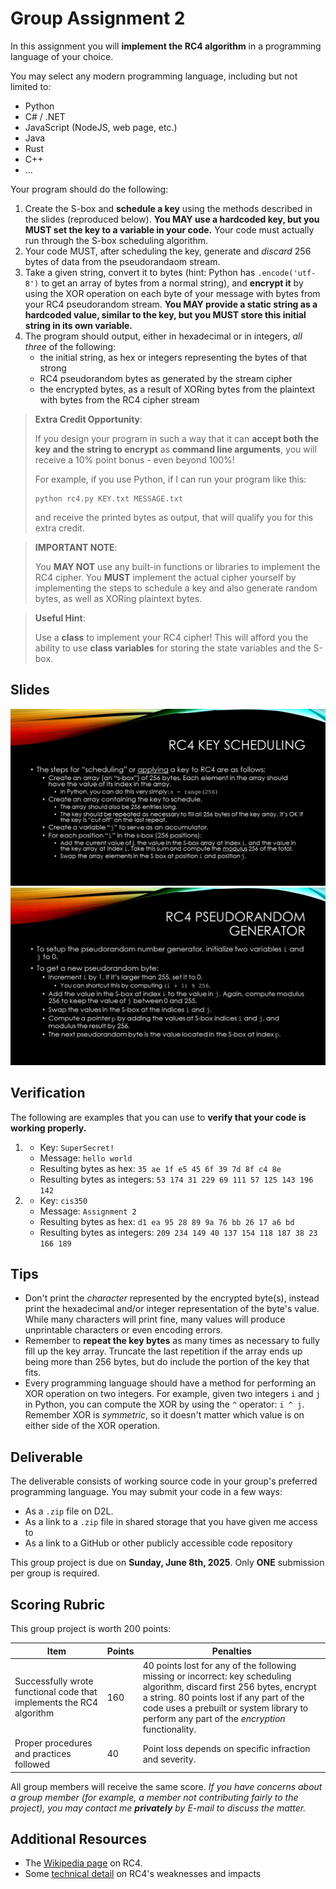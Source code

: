 # Group Assignment 2

In this assignment you will **implement the RC4 algorithm** in a programming language of your choice.

You may select any modern programming language, including but not limited to:

* Python
* C# / .NET
* JavaScript (NodeJS, web page, etc.)
* Java
* Rust
* C++
* ...

Your program should do the following:

1. Create the S-box and **schedule a key** using the methods described in the slides (reproduced below). **You MAY use a hardcoded key, but you MUST set the key to a variable in your code.** Your code must actually run through the S-box scheduling algorithm.
1. Your code MUST, after scheduling the key, generate and *discard* 256 bytes of data from the pseudorandaom stream.
1. Take a given string, convert it to bytes (hint: Python has `.encode('utf-8')` to get an array of bytes from a normal string), and **encrypt it** by using the XOR operation on each byte of your message with bytes from your RC4 pseudorandom stream. **You MAY provide a static string as a hardcoded value, similar to the key, but you MUST store this initial string in its own variable.**
1. The program should output, either in hexadecimal or in integers, *all three* of the following:
    * the initial string, as hex or integers representing the bytes of that strong
    * RC4 pseudorandom bytes as generated by the stream cipher
    * the encrypted bytes, as a result of XORing bytes from the plaintext with bytes from the RC4 cipher stream

> **Extra Credit Opportunity**: 
>
> If you design your program in such a way that it can **accept both the key and the string to encrypt** as **command line arguments**, you will receive a 10% point bonus - even beyond 100%!
>
> For example, if you use Python, if I can run your program like this:
>
>     python rc4.py KEY.txt MESSAGE.txt
>
> and receive the printed bytes as output, that will qualify you for this extra credit.

> **IMPORTANT NOTE**: 
>
> You **MAY NOT** use any built-in functions or libraries to implement the RC4 cipher. You **MUST** implement the actual cipher yourself by implementing the steps to schedule a key and also generate random bytes, as well as XORing plaintext bytes.

> **Useful Hint**: 
>
> Use a **class** to implement your RC4 cipher! This will afford you the ability to use **class variables** for storing the state variables and the S-box.

## Slides

<img src="assets/rc4_0.png" aria-describedby="rc4_0">

<div id="rc4_0" style="position: absolute; left: -9999px;">

  The steps for “scheduling” or applying a key to RC4 are as follows:

  Create an array (an “s-box”) of 256 bytes. Each element in the array should have the value of its index in the array.

  In Python, you can do this very simply: `s = range(256)`

  Create an array containing the key to schedule. The array should also be 256 entries long. The key should be repeated as necessary to fill all 256 bytes of the key array. It’s OK if the key is “cut off” on the last repeat.
  
  Create a variable “j” to serve as an accumulator.

  For each position “i” in the s-box (256 positions):

  * Add the current value of j, the value in the S-box array at index i, and the value in the key array at index i. Take this sum and compute the modulus 256 of the total.
  * Swap the array elements in the S box at position i and position j.

</div>

<img src="assets/rc4_1.png" aria-describedby="rc4_1">

<div id="rc4_1" style="position: absolute; left: -9999px;">

To setup the pseudorandom number generator, initialize two variables i and j to 0.

To get a new pseudorandom byte:

1. Increment i by 1. If it’s larger than 255, set it to 0.
1. You can shortcut this by computing `(i + 1) % 256`.
1. Add the value in the S-box at index `i` to the value in `j`. Again, compute modulus 256 to keep the value of `j` between 0 and 255.
1. Swap the values in the S-box at the indices `i` and `j`.
1. Compute a pointer `p` by adding the values at S-box indices `i` and `j`, and modulus the result by 256.
1. The next pseudorandom byte is the value located in the S-box at index `p`.

</div>

## Verification

The following are examples that you can use to **verify that your code is working properly.**

1.
   * Key: `SuperSecret!`
   * Message: `hello world`
   * Resulting bytes as hex: `35 ae 1f e5 45 6f 39 7d 8f c4 8e`
   * Resulting bytes as integers: `53 174 31 229 69 111 57 125 143 196 142`
2.
    * Key: `cis350`
    * Message: `Assignment 2`
    * Resulting bytes as hex: `d1 ea 95 28 89 9a 76 bb 26 17 a6 bd`
    * Resulting bytes as integers: `209 234 149 40 137 154 118 187 38 23 166 189`

## Tips

* Don't print the *character* represented by the encrypted byte(s), instead print the hexadecimal and/or integer representation of the byte's value. While many characters will print fine, many values will produce unprintable characters or even encoding errors.
* Remember to **repeat the key bytes** as many times as necessary to fully fill up the key array. Truncate the last repetition if the array ends up being more than 256 bytes, but do include the portion of the key that fits.
* Every programming language should have a method for performing an XOR operation on two integers. For example, given two integers `i` and `j` in Python, you can compute the XOR by using the `^` operator: `i ^ j`. Remember XOR is *symmetric*, so it doesn't matter which value is on either side of the XOR operation.

## Deliverable

The deliverable consists of working source code in your group's preferred programming language. You may submit your code in a few ways:

* As a `.zip` file on D2L.
* As a link to a `.zip` file in shared storage that you have given me access to
* As a link to a GitHub or other publicly accessible code repository

This group project is due on **Sunday, June 8th, 2025**. Only **ONE** submission per group is required.

## Scoring Rubric

This group project is worth 200 points:

| Item | Points | Penalties |
|-|-|-|
| Successfully wrote functional code that implements the RC4 algorithm | 160 | 40 points lost for any of the following missing or incorrect: key scheduling algorithm, discard first 256 bytes, encrypt a string. 80 points lost if any part of the code uses a prebuilt or system library to perform any part of the *encryption* functionality. |
| Proper procedures and practices followed | 40 | Point loss depends on specific infraction and severity. |

All group members will receive the same score. *If you have concerns about a group member (for example, a member not contributing fairly to the project), you may contact me* ***privately*** *by E-mail to discuss the matter.*

## Additional Resources

* The [Wikipedia page](https://en.wikipedia.org/wiki/RC4) on RC4.
* Some [technical detail](https://googleprojectzero.blogspot.com/2022/10/rc4-is-still-considered-harmful.html) on RC4's weaknesses and impacts
